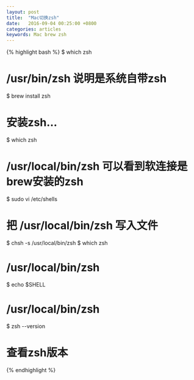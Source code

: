 ```yaml
---
layout: post
title:  "Mac切换zsh"
date:   2016-09-04 00:25:00 +0800
categories: articles
keywords: Mac brew zsh
---
```


{% highlight bash %}
$ which zsh
# /usr/bin/zsh 说明是系统自带zsh
$ brew install zsh
# 安装zsh...
$ which zsh
# /usr/local/bin/zsh 可以看到软连接是brew安装的zsh
$ sudo vi /etc/shells
# 把 /usr/local/bin/zsh 写入文件
$ chsh -s /usr/local/bin/zsh
$ which zsh
# /usr/local/bin/zsh
$ echo $SHELL
# /usr/local/bin/zsh
$ zsh --version
# 查看zsh版本
{% endhighlight %}
